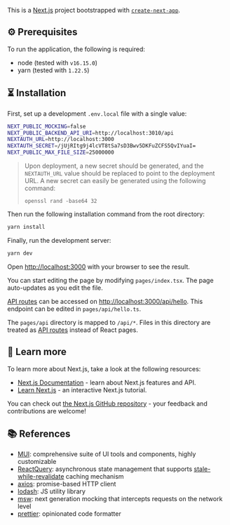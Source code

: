 This is a [Next.js](https://nextjs.org/) project bootstrapped with [`create-next-app`](https://github.com/vercel/next.js/tree/canary/packages/create-next-app).

## ⚙️ Prerequisites

To run the application, the following is required:

- node (tested with `v16.15.0`)
- yarn (tested with `1.22.5`)

## ⏳ Installation

First, set up a development `.env.local` file with a single value:

```bash
NEXT_PUBLIC_MOCKING=false
NEXT_PUBLIC_BACKEND_API_URI=http://localhost:3010/api
NEXTAUTH_URL=http://localhost:3000
NEXTAUTH_SECRET=/jUjRItg9j4lcVT8tSa7sD3Bwv5DKFuZCFS5QvIYuaI=
NEXT_PUBLIC_MAX_FILE_SIZE=25000000
```

> Upon deployment, a new secret should be generated, and the `NEXTAUTH_URL` value should be replaced to point to the deployment URL.
> A new secret can easily be generated using the following command:
>
> ```
> openssl rand -base64 32
> ```

Then run the following installation command from the root directory:

```bash
yarn install
```

Finally, run the development server:

```bash
yarn dev
```

Open [http://localhost:3000](http://localhost:3000) with your browser to see the result.

You can start editing the page by modifying `pages/index.tsx`. The page auto-updates as you edit the file.

[API routes](https://nextjs.org/docs/api-routes/introduction) can be accessed on [http://localhost:3000/api/hello](http://localhost:3000/api/hello). This endpoint can be edited in `pages/api/hello.ts`.

The `pages/api` directory is mapped to `/api/*`. Files in this directory are treated as [API routes](https://nextjs.org/docs/api-routes/introduction) instead of React pages.

## 📖 Learn more

To learn more about Next.js, take a look at the following resources:

- [Next.js Documentation](https://nextjs.org/docs) - learn about Next.js features and API.
- [Learn Next.js](https://nextjs.org/learn) - an interactive Next.js tutorial.

You can check out [the Next.js GitHub repository](https://github.com/vercel/next.js/) - your feedback and contributions are welcome!

## 📚 References

- [MUI](https://mui.com/): comprehensive suite of UI tools and components, highly customizable
- [ReactQuery](https://tanstack.com/query/v4/): asynchronous state management that supports [stale-while-revalidate](https://www.rfc-editor.org/rfc/rfc5861#section-3) caching mechanism
- [axios](https://axios-http.com/): promise-based HTTP client
- [lodash](https://lodash.com/): JS utility library
- [msw](https://mswjs.io/): next generation mocking that intercepts requests on the network level
- [prettier](https://prettier.io/): opinionated code formatter
